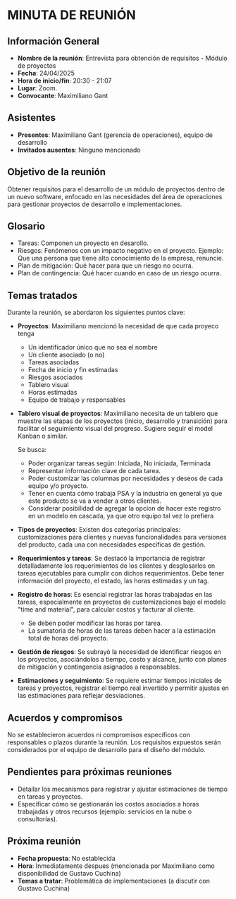 # MINUTA DE REUNIÓN

## Información General

- **Nombre de la reunión**: Entrevista para obtención de requisitos - Módulo de proyectos
- **Fecha**: 24/04/2025
- **Hora de inicio/fin**: 20:30 - 21:07
- **Lugar**: Zoom.
- **Convocante**: Maximiliano Gant

## Asistentes

- **Presentes**: Maximiliano Gant (gerencia de operaciones), equipo de desarrollo
- **Invitados ausentes**: Ninguno mencionado

## Objetivo de la reunión
Obtener requisitos para el desarrollo de un módulo de proyectos dentro de un nuevo software, enfocado en las necesidades del área de operaciones para gestionar proyectos de desarrollo e implementaciones.

## Glosario
- Tareas: Componen un proyecto en desarollo. 
- Riesgos: Fenómenos con un impacto negativo en el proyecto. Ejemplo: Que una persona que tiene alto conocimiento de la empresa, renuncie.
- Plan de mitigación: Qué hacer para que un riesgo no ocurra.
- Plan de contingencia: Qué hacer cuando en caso de un riesgo ocurra.

## Temas tratados
Durante la reunión, se abordaron los siguientes puntos clave:

- **Proyectos**: Maximiliano mencionó la necesidad de que cada proyeco tenga
	- Un identificador único que no sea el nombre
	- Un cliente asociado (o no)
	- Tareas asociadas
	- Fecha de inicio y fin estimadas
	- Riesgos asociados
	- Tablero visual
	- Horas estimadas
	- Equipo de trabajo y responsables

- **Tablero visual de proyectos**: Maximiliano necesita de un tablero que muestre las etapas de los proyectos (inicio, desarrollo y transición) para facilitar el seguimiento visual del progreso. Sugiere seguir el model Kanban o similar.
  
  Se busca:
	- Poder organizar tareas según: Iniciada, No iniciada, Terminada
	- Representar información clave de cada tarea.
	- Poder customizar las columnas por necesidades y deseos de cada equipo y/o proyecto.
	- Tener en cuenta cómo trabaja PSA y la industria en general ya que este producto se va a vender a otros clientes. 
	- Considerar posibilidad de agregar la opcion de hacer este registro en un modelo en cascada, ya que otro equipo tal vez lo prefiera

- **Tipos de proyectos**: Existen dos categorías principales: customizaciones para clientes y nuevas funcionalidades para versiones del producto, cada una con necesidades específicas de gestión.
  
- **Requerimientos y tareas**: Se destacó la importancia de registrar detalladamente los requerimientos de los clientes y desglosarlos en tareas ejecutables para cumplir con dichos requerimientos. Debe  tener información del proyecto, el estado, las horas estimadas y un tag.
  
- **Registro de horas**: Es esencial registrar las horas trabajadas en las tareas, especialmente en proyectos de customizaciones bajo el modelo "time and material", para calcular costos y facturar al cliente. 
  - Se deben poder modificar las horas por tarea.
  - La sumatoria de horas de las tareas deben hacer a la estimación total de horas del proyecto.
  
- **Gestión de riesgos**: Se subrayó la necesidad de identificar riesgos en los proyectos, asociándolos a tiempo, costo y alcance, junto con planes de mitigación y contingencia asignados a responsables.
  
- **Estimaciones y seguimiento**: Se requiere estimar tiempos iniciales de tareas y proyectos, registrar el tiempo real invertido y permitir ajustes en las estimaciones para reflejar desviaciones.


## Acuerdos y compromisos
No se establecieron acuerdos ni compromisos específicos con responsables o plazos durante la reunión. Los requisitos expuestos serán considerados por el equipo de desarrollo para el diseño del módulo.

## Pendientes para próximas reuniones

- Detallar los mecanismos para registrar y ajustar estimaciones de tiempo en tareas y proyectos.
- Especificar cómo se gestionarán los costos asociados a horas trabajadas y otros recursos (ejemplo: servicios en la nube o consultorías).

## Próxima reunión

- **Fecha propuesta**: No establecida
- **Hora**: Inmediatamente despues (mencionada por Maximiliano como disponibilidad de Gustavo Cuchina)
- **Temas a tratar**: Problemática de implementaciones (a discutir con Gustavo Cuchina)

